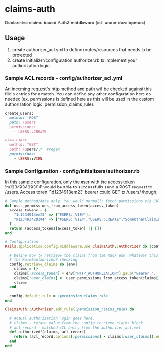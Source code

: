 # claims-auth
Declarative claims-based AuthZ middleware (still under development)

## Usage
1. create authorizer_acl.yml to define routes/resources that needs to be protected
2. create initializer/configuration authorizer.rb to implement your authorization logic

### Sample ACL records - config/authorizer_acl.yml
An incoming request's http method and path will be checked against this file's entries for a match. You can define any other configuration here as needed (ex. permissions is defined here as this will be used in the custom authorization logic :permission_claims_rule).
```ruby
create_users:
  method: "POST"
  path: /users 
  permissions: 
    - USERS::CREATE

view_users:
  method: "GET"
  path: /users/.*  #regex
  permissions: 
    - USERS::VIEW
```

### Sample Configuration - config/initializers/authorizer.rb
In this sample configuration, only the user with the access token 'm123493429304' would be able to successfully send a POST request to /users. Access token '1d1234913em23' bearer could GET to /users/ though.
```ruby
# Sample method/data only. You would normally fetch permissions via JWT/DB/API calls.
def user_permissions_from_access_token(access_token)
  access_tokens = {
    "1d1234913em23" => ["USERS::VIEW"],
    "m123493429304" => ["USERS::VIEW","USERS::CREATE","SomeOtherClaimInOtherFormat", "any-format-should-work-claim"]
  }
  return (access_tokens[access_token] || [])
end

# Configuration
Rails.application.config.middleware.use ClaimsAuth::Authorizer do |config|

  # Define how to retrieve the claims from the Rack env. Whatever this block returns will be available in the 'claims' parameter in
  # the Rule#authorized? checking
  config.retrieve_claims do |env|
    claims = {}
    claims[:access_token] = env["HTTP_AUTHORIZATION"].gsub("Bearer ",'')
    claims[:user_claims] =  user_permissions_from_access_token(claims[:access_token]) # sample only. user claims should be retrieved from the DB/via API calls/JWT.
    claims
  end

  config.default_rule = :permission_claims_rule
end

ClaimsAuth::Authorizer.add_rule(:permission_claims_rule) do
  
  # Actual authorization login goes here. 
  # claims - return value from the config.retrieve_claims block
  # acl_record - matched ACL entry from the authorizer_acl.yml
  def authorized?(claims, acl_record)
    return (acl_record.options[:permissions] - claims[:user_claims]).empty?
  end
end



```
